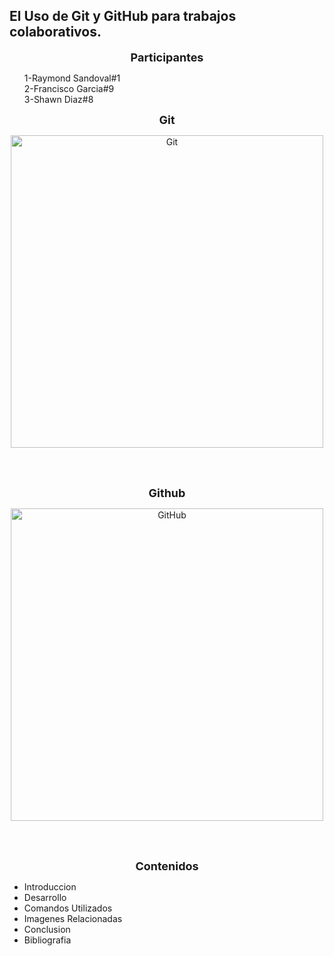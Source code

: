 ## El Uso de Git y GitHub para trabajos colaborativos.<br>
<p align="center"><font size="4"><b>Participantes</b></font></p>
<ul>
1-Raymond Sandoval#1<br>
2-Francisco Garcia#9<br>
3-Shawn Diaz#8<br>
</ul>
<p align=center><font size="4"><b>Git</b></font></p>
<p align="center"><img src="https://julioecheverri.files.wordpress.com/2016/07/git-logo.png" width="500" align="center" alt="Git"></p>
<br>
<br>
<p align=center><font size="4"><b>Github</b></font></p>
<p align=center><img src="https://github.githubassets.com/images/modules/logos_page/GitHub-Mark.png" width="500" align=center alt="GitHub"></p>
<br>
<br>
<p align="center"><font size="4"><b>Contenidos</b></font></p>
<ul>
<li type="disc">Introduccion</li>
<li type="disc">Desarrollo</li>
<li type="disc">Comandos Utilizados</li>
<li type="disc">Imagenes Relacionadas</li>
<li type="disc">Conclusion</li>
<li type="disc">Bibliografia</li>
</ul>

